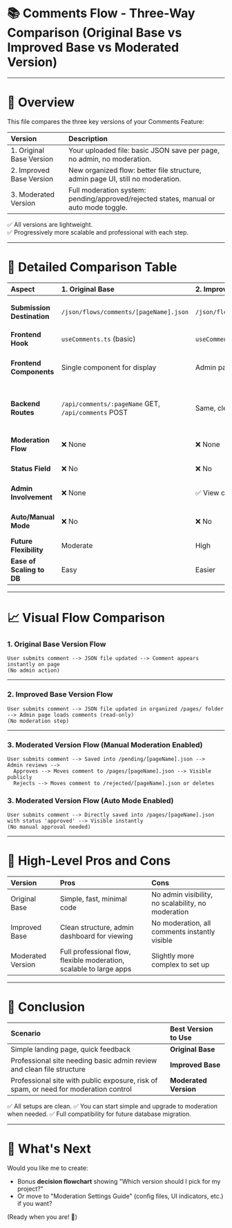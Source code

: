 # 📚 Comments Flow - Three-Way Comparison (Original Base vs Improved Base vs Moderated Version)

---

# 🧠 Overview

This file compares the three key versions of your Comments Feature:

| Version | Description |
|:--------|:------------|
| 1. Original Base Version | Your uploaded file: basic JSON save per page, no admin, no moderation. |
| 2. Improved Base Version | New organized flow: better file structure, admin page UI, still no moderation. |
| 3. Moderated Version | Full moderation system: pending/approved/rejected states, manual or auto mode toggle. |

✅ All versions are lightweight.  
✅ Progressively more scalable and professional with each step.

---

# 📑 Detailed Comparison Table

| Aspect | 1. Original Base | 2. Improved Base | 3. Moderated Version |
|:-------|:----------------|:-----------------|:---------------------|
| **Submission Destination** | `/json/flows/comments/[pageName].json` | `/json/flows/comments/pages/[pageName].json` | `/pending/[pageName].json` or `/pages/[pageName].json` based on mode |
| **Frontend Hook** | `useComments.ts` (basic) | `useComments.ts` (organized) | `useComments.ts` (status-aware) |
| **Frontend Components** | Single component for display | Admin page added for comment viewing | Separate Admin Moderation and Approved Comments tables |
| **Backend Routes** | `/api/comments/:pageName` GET, `/api/comments` POST | Same, cleaner modular structure | `/submit`, `/pages/:pageName`, `/pending/:pageName`, `/approve/:commentId`, `/reject/:commentId` |
| **Moderation Flow** | ❌ None | ❌ None | ✅ Pending/Approve/Reject flows |
| **Status Field** | ❌ No | ❌ No | ✅ Yes (`pending` / `approved` / `rejected`) |
| **Admin Involvement** | ❌ None | ✅ View comments (read-only) | ✅ Full moderation dashboard (approve/reject actions) |
| **Auto/Manual Mode** | ❌ No | ❌ No | ✅ Auto-approve or manual-moderate selectable |
| **Future Flexibility** | Moderate | High | Very High |
| **Ease of Scaling to DB** | Easy | Easier | Easiest |

---

# 📈 Visual Flow Comparison

### 1. Original Base Version Flow

```plaintext
User submits comment --> JSON file updated --> Comment appears instantly on page
(No admin action)
```

---

### 2. Improved Base Version Flow

```plaintext
User submits comment --> JSON file updated in organized /pages/ folder --> Admin page loads comments (read-only)
(No moderation step)
```

---

### 3. Moderated Version Flow (Manual Moderation Enabled)

```plaintext
User submits comment --> Saved into /pending/[pageName].json -->
Admin reviews -->
  Approves --> Moves comment to /pages/[pageName].json --> Visible publicly
  Rejects --> Moves comment to /rejected/[pageName].json or deletes
```

### 3. Moderated Version Flow (Auto Mode Enabled)

```plaintext
User submits comment --> Directly saved into /pages/[pageName].json with status 'approved' --> Visible instantly
(No manual approval needed)
```

---

# 🎯 High-Level Pros and Cons

| Version | Pros | Cons |
|:--------|:-----|:-----|
| Original Base | Simple, fast, minimal code | No admin visibility, no scalability, no moderation |
| Improved Base | Clean structure, admin dashboard for viewing | No moderation, all comments instantly visible |
| Moderated Version | Full professional flow, flexible moderation, scalable to large apps | Slightly more complex to set up |

---

# 🧠 Conclusion

| Scenario | Best Version to Use |
|:---------|:-------------------|
| Simple landing page, quick feedback | **Original Base** |
| Professional site needing basic admin review and clean file structure | **Improved Base** |
| Professional site with public exposure, risk of spam, or need for moderation control | **Moderated Version** |

✅ All setups are clean.
✅ You can start simple and upgrade to moderation when needed.
✅ Full compatibility for future database migration.

---

# 🚀 What's Next

Would you like me to create:
- Bonus **decision flowchart** showing "Which version should I pick for my project?"
- Or move to "Moderation Settings Guide" (config files, UI indicators, etc.) if you want?

(Ready when you are! 💬)

